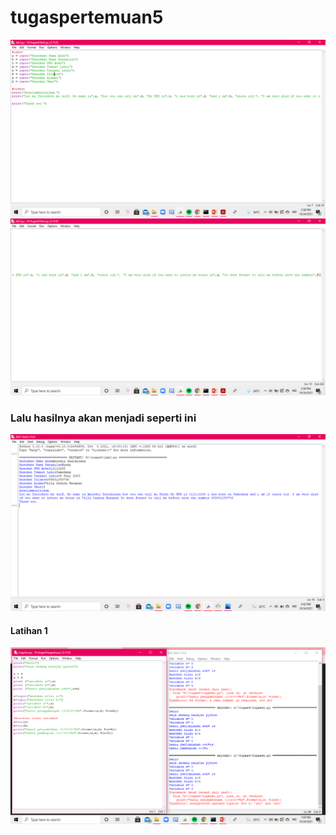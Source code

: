 # tugaspertemuan5

![Gambar 1](screenshoot/ss1.png)
![Gambar 4](screenshoot/ss4.png)


### Lalu hasilnya akan menjadi seperti ini
![Gambar 2](screenshoot/ss2.png)

#### Latihan 1
![Gambar 3](screenshoot/ss3.png)
